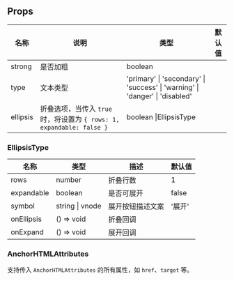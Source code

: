 ## Props

| 名称     | 说明                                                                  | 类型                                                                         | 默认值 |
| -------- | --------------------------------------------------------------------- | ---------------------------------------------------------------------------- | ------ |
| strong   | 是否加粗                                                              | boolean                                                                      |        |
| type     | 文本类型                                                              | 'primary' \| 'secondary' \| 'success' \| 'warning' \| 'danger' \| 'disabled' |        |
| ellipsis | 折叠选项，当传入 `true` 时，将设置为 `{ rows: 1, expandable: false }` | boolean \|EllipsisType                                                       |        |

### EllipsisType

| 名称       | 类型            | 描述             | 默认值 |
| ---------- | --------------- | ---------------- | ------ |
| rows       | number          | 折叠行数         | 1      |
| expandable | boolean         | 是否可展开       | false  |
| symbol     | string \| vnode | 展开按钮描述文案 | '展开' |
| onEllipsis | () => void      | 折叠回调         |        |
| onExpand   | () => void      | 展开回调         |        |

### AnchorHTMLAttributes

支持传入 `AnchorHTMLAttributes` 的所有属性，如 `href`、`target` 等。
